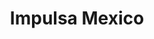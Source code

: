 ---
title: Impulsa Mexico
image: "/assets/img/resources/impulsa.png"
description: Mexican accelerator with offices in San Francisco that looks for startups that want to expand into Mexico
categories:
  - Accelerator
link: http://impulsamexico.com.mx/
---